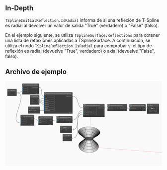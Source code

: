 ## In-Depth
`TSplineInitialReflection.IsRadial` informa de si una reflexión de T-Spline es radial al devolver un valor de salida "True" (verdadero) o "False" (falso).

En el ejemplo siguiente, se utiliza `TSplineSurface.Reflections` para obtener una lista de reflexiones aplicadas a TSplineSurface. A continuación, se utiliza el nodo `TSplineReflection.IsRadial` para comprobar si el tipo de reflexión es radial (devuelve "True", verdadero) o axial (devuelve "False", falso).


## Archivo de ejemplo

![Example](./Autodesk.DesignScript.Geometry.TSpline.TSplineReflection.IsRadial_img.jpg)
